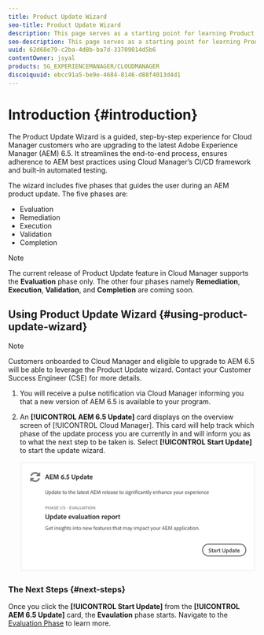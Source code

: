```yaml
---
title: Product Update Wizard
seo-title: Product Update Wizard
description: This page serves as a starting point for learning Product Update Wizard. 
seo-description: This page serves as a starting point for learning Product Update Wizard. 
uuid: 62d68e79-c2ba-4d8b-ba7d-33709014d5b6
contentOwner: jsyal
products: SG_EXPERIENCEMANAGER/CLOUDMANAGER
discoiquuid: ebcc91a5-be9e-4684-8146-d88f4013d4d1
---
```


# Introduction {#introduction}

The Product Update Wizard is a guided, step-by-step experience for Cloud Manager customers who are upgrading to the latest Adobe Experience Manager (AEM) 6.5. It streamlines the end-to-end process, ensures adherence to AEM best practices using Cloud Manager’s CI/CD framework and built-in automated testing.

The wizard includes five phases that guides the user during an AEM product update. The five phases are:

* Evaluation
* Remediation
* Execution
* Validation
* Completion

>[!NOTE]
   >The current release of Product Update feature in Cloud Manager supports the **Evaluation** phase only. The other four phases namely **Remediation**, **Execution**, **Validation**, and **Completion** are coming soon.


## Using Product Update Wizard {#using-product-update-wizard}

>[!NOTE]
   >Customers onboarded to Cloud Manager and eligible to upgrade to AEM 6.5 will be able to leverage the Product Update wizard. Contact your Customer Success Engineer (CSE) for more details.

1. You will receive a pulse notification via Cloud Manager informing you that a new version of AEM 6.5 is available to your program.

1. An **[!UICONTROL AEM 6.5 Update]** card displays on the overview screen of [!UICONTROL Cloud Manager]. This card will help track which phase of the update process you are currently in and will inform you as to what the next step to be taken is. Select **[!UICONTROL Start Update]** to start the update wizard.

   ![](assets/Start-Update.png)

### The Next Steps {#next-steps}

Once you click the **[!UICONTROL Start Update]** from the **[!UICONTROL AEM 6.5 Update]** card, the **Evaulation** phase starts. 
Navigate to the [Evaluation Phase](evaluation.md) to learn more.

